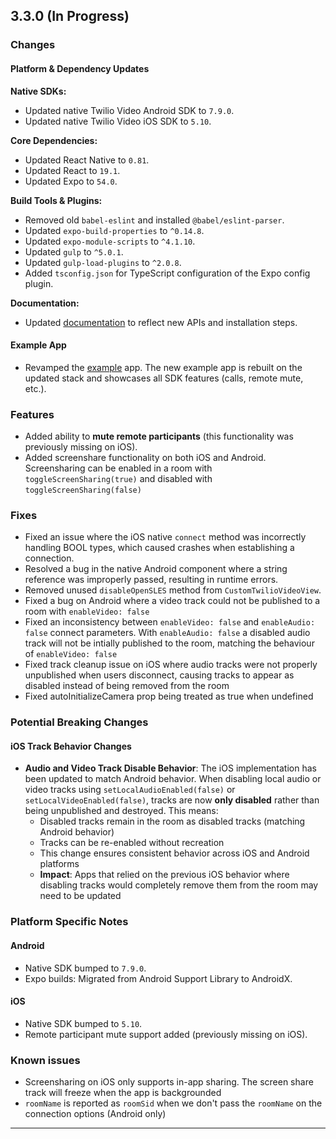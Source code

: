 ## 3.3.0 (In Progress)

### Changes

#### Platform & Dependency Updates

**Native SDKs:**

- Updated native Twilio Video Android SDK to `7.9.0`.
- Updated native Twilio Video iOS SDK to `5.10`.

**Core Dependencies:**

- Updated React Native to `0.81`.
- Updated React to `19.1`.
- Updated Expo to `54.0`.

**Build Tools & Plugins:**

- Removed old `babel-eslint` and installed `@babel/eslint-parser`.
- Updated `expo-build-properties` to `^0.14.8`.
- Updated `expo-module-scripts` to `^4.1.10`.
- Updated `gulp` to `^5.0.1`.
- Updated `gulp-load-plugins` to `^2.0.8`.
- Added `tsconfig.json` for TypeScript configuration of the Expo config plugin.

**Documentation:**

- Updated [documentation](./docs/README.md) to reflect new APIs and installation steps.

#### Example App

- Revamped the [example](./ExampleApp/) app. The new example app is rebuilt on the updated stack and showcases all SDK features (calls, remote mute, etc.).

### Features

- Added ability to **mute remote participants** (this functionality was previously missing on iOS).
- Added screenshare functionality on both iOS and Android. Screensharing can be enabled in a room with `toggleScreenSharing(true)` and disabled with `toggleScreenSharing(false)`

### Fixes

- Fixed an issue where the iOS native `connect` method was incorrectly handling BOOL types, which caused crashes when establishing a connection.
- Resolved a bug in the native Android component where a string reference was improperly passed, resulting in runtime errors.
- Removed unused `disableOpenSLES` method from `CustomTwilioVideoView`.
- Fixed a bug on Android where a video track could not be published to a room with `enableVideo: false`
- Fixed an inconsistency between `enableVideo: false` and `enableAudio: false` connect parameters. With `enableAudio: false` a disabled audio track will not be intially published to the room, matching the behaviour of `enableVideo: false`
- Fixed track cleanup issue on iOS where audio tracks were not properly unpublished when users disconnect, causing tracks to appear as disabled instead of being removed from the room
- Fixed autoInitializeCamera prop being treated as true when undefined


### Potential Breaking Changes

#### iOS Track Behavior Changes

- **Audio and Video Track Disable Behavior**: The iOS implementation has been updated to match Android behavior. When disabling local audio or video tracks using `setLocalAudioEnabled(false)` or `setLocalVideoEnabled(false)`, tracks are now **only disabled** rather than being unpublished and destroyed. This means:
  - Disabled tracks remain in the room as disabled tracks (matching Android behavior)
  - Tracks can be re-enabled without recreation
  - This change ensures consistent behavior across iOS and Android platforms
  - **Impact**: Apps that relied on the previous iOS behavior where disabling tracks would completely remove them from the room may need to be updated

### Platform Specific Notes

#### Android

- Native SDK bumped to `7.9.0`.
- Expo builds: Migrated from Android Support Library to AndroidX.

#### iOS

- Native SDK bumped to `5.10`.
- Remote participant mute support added (previously missing on iOS).

### Known issues

- Screensharing on iOS only supports in-app sharing. The screen share track will freeze when the app is backgrounded
- `roomName` is reported as `roomSid` when we don't pass the `roomName` on the connection options (Android only) 

---
